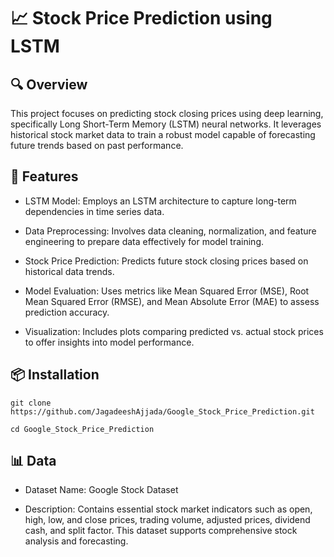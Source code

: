 # 📈 Stock Price Prediction using LSTM

## 🔍 Overview
This project focuses on predicting stock closing prices using deep learning, specifically Long Short-Term Memory (LSTM) neural networks. It leverages historical stock market data to train a robust model capable of forecasting future trends based on past performance.

## 🚀 Features
- LSTM Model: Employs an LSTM architecture to capture long-term dependencies in time series data.

- Data Preprocessing: Involves data cleaning, normalization, and feature engineering to prepare data effectively for model training.

- Stock Price Prediction: Predicts future stock closing prices based on historical data trends.

- Model Evaluation: Uses metrics like Mean Squared Error (MSE), Root Mean Squared Error (RMSE), and Mean Absolute Error (MAE) to assess prediction accuracy.

- Visualization: Includes plots comparing predicted vs. actual stock prices to offer insights into model performance.

## 📦 Installation

```commandline
git clone https://github.com/JagadeeshAjjada/Google_Stock_Price_Prediction.git
```

```commandline
cd Google_Stock_Price_Prediction
```

## 📊 Data
- Dataset Name: Google Stock Dataset

- Description:
Contains essential stock market indicators such as open, high, low, and close prices, trading volume, adjusted prices, dividend cash, and split factor. This dataset supports comprehensive stock analysis and forecasting.

